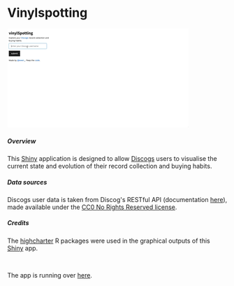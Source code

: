 # Vinylspotting

![Vinylspotting](https://github.com/ewenme/Vinylspotting/blob/master/vinyspotting_preview.gif)

##### Overview
This [Shiny](https://cran.r-project.org/web/packages/shiny/index.html) application is designed to allow [Discogs](https://www.discogs.com) users to visualise the current state and evolution of their record collection and buying habits.

##### Data sources
Discogs user data is taken from Discog's RESTful API (documentation [here](https://www.discogs.com/developers/)), made available under the [CC0 No Rights Reserved license](http://creativecommons.org/about/cc0).

##### Credits
The [highcharter](https://cran.r-project.org/web/packages/highcharter/index.html) R packages were used in the graphical outputs of this [Shiny](https://cran.r-project.org/web/packages/shiny/index.html) app.

<br>

The app is running over [here](https://ewenme.shinyapps.io/vinylspotting/).
